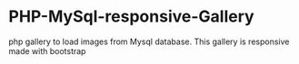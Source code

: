 # PHP-MySql-responsive-Gallery
php gallery to load images from Mysql database. This gallery is responsive made with bootstrap
